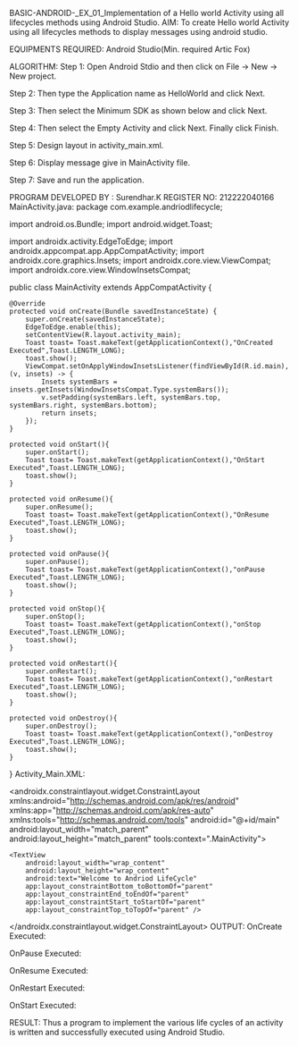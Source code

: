 BASIC-ANDROID-_EX_01_Implementation of a Hello world Activity using all lifecycles methods using Android Studio.
AIM:
To create Hello world Activity using all lifecycles methods to display messages using android studio.

EQUIPMENTS REQUIRED:
Android Studio(Min. required Artic Fox)

ALGORITHM:
Step 1: Open Android Stdio and then click on File -> New -> New project.

Step 2: Then type the Application name as HelloWorld and click Next.

Step 3: Then select the Minimum SDK as shown below and click Next.

Step 4: Then select the Empty Activity and click Next. Finally click Finish.

Step 5: Design layout in activity_main.xml.

Step 6: Display message give in MainActivity file.

Step 7: Save and run the application.

PROGRAM
DEVELOPED BY : Surendhar.K
REGISTER NO: 212222040166
MainActivity.java:
package com.example.andriodlifecycle;

import android.os.Bundle;
import android.widget.Toast;

import androidx.activity.EdgeToEdge;
import androidx.appcompat.app.AppCompatActivity;
import androidx.core.graphics.Insets;
import androidx.core.view.ViewCompat;
import androidx.core.view.WindowInsetsCompat;

public class MainActivity extends AppCompatActivity {

    @Override
    protected void onCreate(Bundle savedInstanceState) {
        super.onCreate(savedInstanceState);
        EdgeToEdge.enable(this);
        setContentView(R.layout.activity_main);
        Toast toast= Toast.makeText(getApplicationContext(),"OnCreated Executed",Toast.LENGTH_LONG);
        toast.show();
        ViewCompat.setOnApplyWindowInsetsListener(findViewById(R.id.main), (v, insets) -> {
            Insets systemBars = insets.getInsets(WindowInsetsCompat.Type.systemBars());
            v.setPadding(systemBars.left, systemBars.top, systemBars.right, systemBars.bottom);
            return insets;
        });
    }

    protected void onStart(){
        super.onStart();
        Toast toast= Toast.makeText(getApplicationContext(),"OnStart Executed",Toast.LENGTH_LONG);
        toast.show();
    }

    protected void onResume(){
        super.onResume();
        Toast toast= Toast.makeText(getApplicationContext(),"OnResume Executed",Toast.LENGTH_LONG);
        toast.show();
    }

    protected void onPause(){
        super.onPause();
        Toast toast= Toast.makeText(getApplicationContext(),"onPause Executed",Toast.LENGTH_LONG);
        toast.show();
    }

    protected void onStop(){
        super.onStop();
        Toast toast= Toast.makeText(getApplicationContext(),"onStop Executed",Toast.LENGTH_LONG);
        toast.show();
    }

    protected void onRestart(){
        super.onRestart();
        Toast toast= Toast.makeText(getApplicationContext(),"onRestart Executed",Toast.LENGTH_LONG);
        toast.show();
    }

    protected void onDestroy(){
        super.onDestroy();
        Toast toast= Toast.makeText(getApplicationContext(),"onDestroy Executed",Toast.LENGTH_LONG);
        toast.show();
    }
}
Activity_Main.XML:
<?xml version="1.0" encoding="utf-8"?>
<androidx.constraintlayout.widget.ConstraintLayout xmlns:android="http://schemas.android.com/apk/res/android"
    xmlns:app="http://schemas.android.com/apk/res-auto"
    xmlns:tools="http://schemas.android.com/tools"
    android:id="@+id/main"
    android:layout_width="match_parent"
    android:layout_height="match_parent"
    tools:context=".MainActivity">

    <TextView
        android:layout_width="wrap_content"
        android:layout_height="wrap_content"
        android:text="Welcome to Andriod LifeCycle"
        app:layout_constraintBottom_toBottomOf="parent"
        app:layout_constraintEnd_toEndOf="parent"
        app:layout_constraintStart_toStartOf="parent"
        app:layout_constraintTop_toTopOf="parent" />

</androidx.constraintlayout.widget.ConstraintLayout>
OUTPUT:
OnCreate Executed:

OnPause Executed:

OnResume Executed:

OnRestart Executed:

OnStart Executed:

RESULT:
Thus a program to implement the various life cycles of an activity is written and successfully executed using Android Studio.
